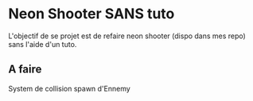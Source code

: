 # Neon Shooter SANS tuto

L'objectif de se projet est de refaire neon shooter (dispo dans mes repo) sans l'aide d'un tuto.


## A faire
System de collision
spawn d'Ennemy